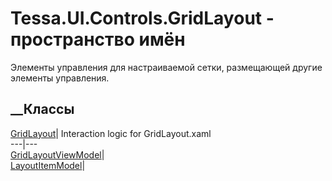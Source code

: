 # Tessa.UI.Controls.GridLayout - пространство имён
Элементы управления для настраиваемой сетки, размещающей другие элементы
управления.
##  __Классы
[GridLayout](T_Tessa_UI_Controls_GridLayout_GridLayout.htm)|  Interaction
logic for GridLayout.xaml  
---|---  
[GridLayoutViewModel](T_Tessa_UI_Controls_GridLayout_GridLayoutViewModel.htm)|  
[LayoutItemModel](T_Tessa_UI_Controls_GridLayout_LayoutItemModel.htm)|
